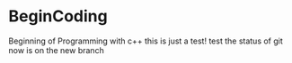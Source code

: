 # BeginCoding
Beginning of Programming with c++
this is just a test!
test the status of git\
now is on the new branch
